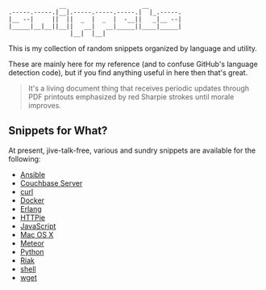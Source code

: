 ```
              __                     __ 
.-----.-----.|__|.-----.-----.-----.|  |_.-----.
|__ --|     ||  ||  _  |  _  |  -__||   _|__ --|
|_____|__|__||__||   __|   __|_____||____|_____|
                 |__|  |__|

```

This is my collection of random snippets organized by language and utility.

These are mainly here for my reference (and to confuse GitHub's language
detection code), but if you find anything useful in here then that's great.

> It's a living document thing that receives periodic updates through PDF
> printouts emphasized by red Sharpie strokes until morale improves.

## Snippets for What?

At present, jive-talk-free, various and sundry snippets are available 
for the following:

* [Ansible](https://github.com/brianshumate/snippets/blob/master/share/ansible/README.md)
* [Couchbase Server](https://github.com/brianshumate/snippets/blob/master/share/couchbase-server/README.md)
* [curl](https://github.com/brianshumate/snippets/blob/master/share/curl/README.md)
* [Docker](https://github.com/brianshumate/snippets/blob/master/share/docker/README.md)
* [Erlang](https://github.com/brianshumate/snippets/blob/master/share/erlang/README.md)
* [HTTPie](https://github.com/brianshumate/snippets/blob/master/share/httpie/README.md)
* [JavaScript](https://github.com/brianshumate/snippets/blob/master/share/javascript/README.md)
* [Mac OS X](https://github.com/brianshumate/snippets/blob/master/share/osx/README.md)
* [Meteor](https://github.com/brianshumate/snippets/blob/master/share/meteor/README.md)
* [Python](https://github.com/brianshumate/snippets/blob/master/share/python/README.md)
* [Riak](https://github.com/brianshumate/snippets/blob/master/share/riak/README.md)
* [shell](https://github.com/brianshumate/snippets/blob/master/share/shell/README.md)
* [wget](https://github.com/brianshumate/snippets/blob/master/share/wget/README.md)
